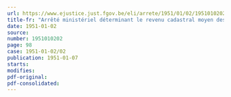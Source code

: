 ```yaml
---
url: https://www.ejustice.just.fgov.be/eli/arrete/1951/01/02/1951010202/justel
title-fr: "Arrêté ministériel déterminant le revenu cadastral moyen des terres de la commune d'Evegnee-Tignee, pour l'application de l'arrêté royal organique du 22 décembre 1938."
date: 1951-01-02
source:
number: 1951010202
page: 98
case: 1951-01-02/02
publication: 1951-01-07
starts:
modifies:
pdf-original:
pdf-consolidated:
---
```


